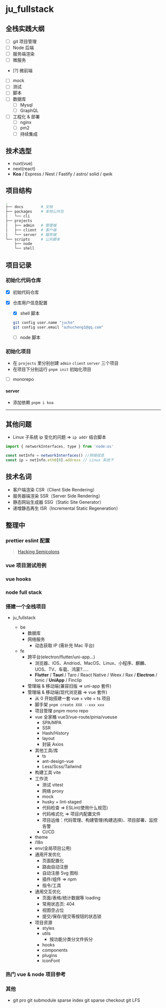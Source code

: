 # ju_fullstack

## 全栈实践大纲

- [ ] git 项目管理
- [ ] Node 后端
- [ ] 服务端渲染
- [ ] 微服务
- [?] 微前端
- [ ] mock
- [ ] 测试
- [ ] 脚本
- [ ] 数据库
  - [ ] Mysql
  - [ ] GraphQL
- [ ] 工程化 & 部署
  - [ ] nginx
  - [ ] pm2
  - [ ] 持续集成
  <!-- - [ ]  -->

## 技术选型

- nuxt(vue)
- next(react)
- **Koa** / Express / Nest / Fastify / astro/ solid / qwik

## 项目结构

```sh
.
├── docs        # 文档
├── packages    # 本地公共包
│   └── cli
├── projects
│   ├── admin   # 管理端
│   ├── client  # 客户端
│   └── server  # 服务端
└── scripts     # 公共脚本
    ├── node
    └── shell
```

## 项目记录

### 初始化代码仓库

- [x] 初始代码仓库
- [x] 仓库用户信息配置

  - [x] shell 脚本

  ```sh
  git config user.name "juche"
  git config user.email "azhucheng1@qq.com"
  ```

  - [ ] node 脚本

### 初始化项目

- 在 `projects` 里分别创建 `admin` `client` `server` 三个项目
- 在项目下分别运行 `pnpm init` 初始化项目
- [ ] monorepo

#### server

- 添加依赖 `pnpm i koa`

---

## 其他问题

- Linux 子系统 ip 变化的问题 => `ip addr` 结合脚本

```js
import { networkInterfaces, type } from 'node:os'

const netInfo = networkInterfaces() //网络信息
const ip = netInfo.eth0[0].address // Linux 系统下
```

## 技术名词

- 客户端渲染 CSR（Client Side Rendering）
- 服务器端渲染 SSR（Server Side Rendering）
- 静态网站生成器 SSG（Static Site Generator）
- 递增静态再生 ISR（Incremental Static Regeneration）

## 整理中

### prettier eslint 配置

> [Hacking Semicolons](https://slides.com/evanyou/semicolons)

### vue 项目测试用例

### vue hooks

### node full stack

### 搭建一个全栈项目

- ju_fullstack

  - be
    - 数据库
    - 网络服务
      - 动态获取 IP (需补充 Mac 平台)
  - fe
    - 跨平台(electron/flutter/uni-app...)
      - 浏览器、iOS、Andriod、MacOS、Linux、小程序、麒麟、UOS、TV、车载、鸿蒙?.....
      - **Flutter** / **Tauri** / Taro / React Native / Weex / Rax / **Electron** / Ionic / **UniApp** / Finclip
    - 管理端 & 移动端(兼容旧版 => uni-app 套件)
    - 管理端 & 移动端(现代浏览器 => vue 套件)
      - 从 0 开始搭建一套 vue + vite + ts 项目
      - 脚手架 `pnpm create XXX --xxx xxx`
      - 项目管理 pnpm mono repo
      - vue 全家桶 vue3/vue-route/pinia/vueuse
        - SPA/MPA
        - SSR
        - Hash/History
        - layout
        - 封装 Axios
      - 其他工具/库
        - ts
        - ant-design-vue
        - Less/Scss/Tailwind
      - 构建工具 vite
      - 工作流
        - 测试 vitest
        - 网络 proxy
        - mock
        - husky + lint-staged
        - 代码检查 => ESLint(使用什么规范)
        - 代码格式化 => 项目内配置文件
        - 项目运维：代码管理、构建管理(构建选择)、项目部署、监控告警
        - CI/CD
      - theme
      - i18n
      - env(全局项目公用)
      - 通用开发优化
        - 页面配置化
        - 路由自动注册
        - 自动注册 Svg 图标
        - 插件/组件 => npm
        - 指令/工具
      - 通用交互优化
        - 页面/表格/统计数据等 loading
        - 常用状态页: 404
        - 视图空占位
        - 提交/保存/提交等按钮的状态锁
      - 项目资源
        - styles
        - utils
          - 按功能分类分文件拆分
        - hooks
        - components
        - plugins
        - iconFont

### 热门 vue & node 项目参考

### 其他

- git
  pro git
  submodule
  sparse index
  git sparse checkout
  git LFS
